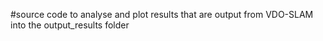 #source code to analyse and plot results that are output from VDO-SLAM into the output_results folder